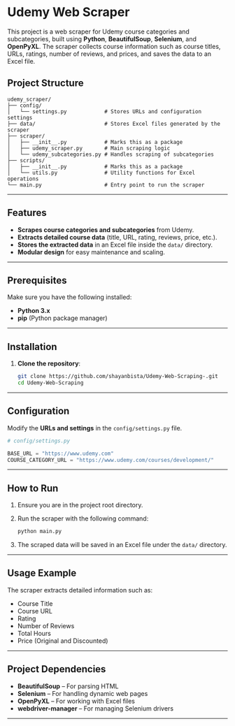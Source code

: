 
# Udemy Web Scraper

This project is a web scraper for Udemy course categories and subcategories, built using **Python**, **BeautifulSoup**, **Selenium**, and **OpenPyXL**. The scraper collects course information such as course titles, URLs, ratings, number of reviews, and prices, and saves the data to an Excel file.

## **Project Structure**

```
udemy_scraper/
├── config/
│   └── settings.py            # Stores URLs and configuration settings
├── data/                      # Stores Excel files generated by the scraper
├── scraper/
│   ├── __init__.py            # Marks this as a package
│   ├── udemy_scraper.py       # Main scraping logic
│   └── udemy_subcategories.py # Handles scraping of subcategories
├── scripts/
│   ├── __init__.py            # Marks this as a package
│   └── utils.py               # Utility functions for Excel operations
└── main.py                    # Entry point to run the scraper
```

---

## **Features**

- **Scrapes course categories and subcategories** from Udemy.
- **Extracts detailed course data** (title, URL, rating, reviews, price, etc.).
- **Stores the extracted data** in an Excel file inside the `data/` directory.
- **Modular design** for easy maintenance and scaling.

---

## **Prerequisites**

Make sure you have the following installed:

- **Python 3.x**
- **pip** (Python package manager)

---

## **Installation**

1. **Clone the repository**:
   ```bash
   git clone https://github.com/shayanbista/Udemy-Web-Scraping-.git
   cd Udemy-Web-Scraping
   ```
---

## **Configuration**

Modify the **URLs and settings** in the `config/settings.py` file.

```python
# config/settings.py

BASE_URL = "https://www.udemy.com"
COURSE_CATEGORY_URL = "https://www.udemy.com/courses/development/"
```

---

## **How to Run**

1. Ensure you are in the project root directory.

2. Run the scraper with the following command:

   ```bash
   python main.py
   ```

3. The scraped data will be saved in an Excel file under the `data/` directory.

---

## **Usage Example**

The scraper extracts detailed information such as:

- Course Title
- Course URL
- Rating
- Number of Reviews
- Total Hours
- Price (Original and Discounted)

---

## **Project Dependencies**

- **BeautifulSoup** – For parsing HTML
- **Selenium** – For handling dynamic web pages
- **OpenPyXL** – For working with Excel files
- **webdriver-manager** – For managing Selenium drivers

---

